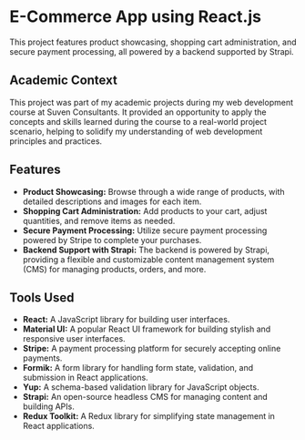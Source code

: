 # E-Commerce App using React.js
This project features product showcasing, shopping cart administration, and secure payment processing, all powered by a backend supported by Strapi.

## Academic Context

This project was part of my academic projects during my web development course at Suven Consultants. It provided an opportunity to apply the concepts and skills learned during the course to a real-world project scenario, helping to solidify my understanding of web development principles and practices.

## Features

- **Product Showcasing:** Browse through a wide range of products, with detailed descriptions and images for each item.
- **Shopping Cart Administration:** Add products to your cart, adjust quantities, and remove items as needed.
- **Secure Payment Processing:** Utilize secure payment processing powered by Stripe to complete your purchases.
- **Backend Support with Strapi:** The backend is powered by Strapi, providing a flexible and customizable content management system (CMS) for managing products, orders, and more.

## Tools Used

- **React:** A JavaScript library for building user interfaces.
- **Material UI:** A popular React UI framework for building stylish and responsive user interfaces.
- **Stripe:** A payment processing platform for securely accepting online payments.
- **Formik:** A form library for handling form state, validation, and submission in React applications.
- **Yup:** A schema-based validation library for JavaScript objects.
- **Strapi:** An open-source headless CMS for managing content and building APIs.
- **Redux Toolkit:** A Redux library for simplifying state management in React applications.
